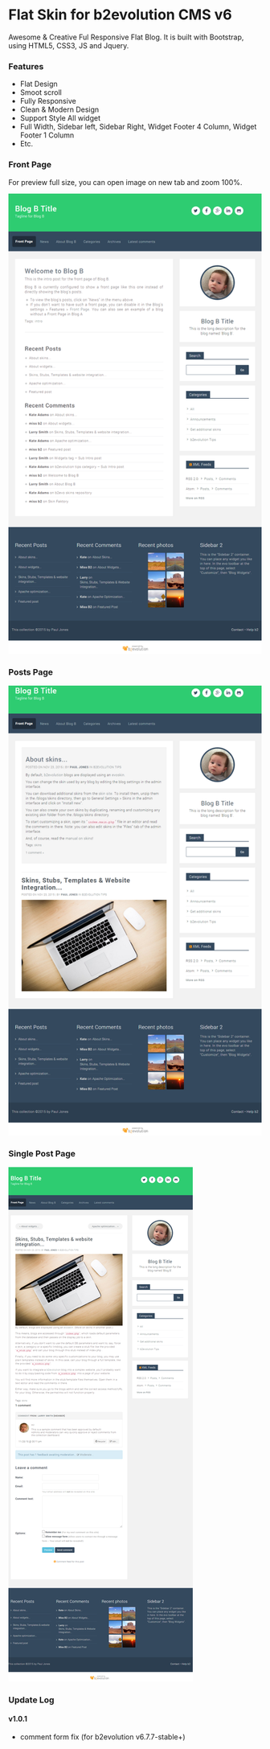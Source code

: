 # Flat Skin for b2evolution CMS v6

Awesome & Creative Ful Responsive Flat Blog. It is built with Bootstrap, using HTML5, CSS3, JS and Jquery.

### Features

- Flat Design
- Smoot scroll
- Fully Responsive
- Clean & Modern Design
- Support Style All widget
- Full Width, Sidebar left, Sidebar Right, Widget Footer 4 Column, Widget Footer 1 Column
- Etc.

### Front Page

For preview full size, you can open image on new tab and zoom 100%.

![disp=front](skinshot_front.png)

### Posts Page

![disp=posts](skinshot_posts.png)

### Single Post Page

![disp=single](skinshot_single.png)

### Update Log

#### v1.0.1
- comment form fix (for b2evolution v6.7.7-stable+)